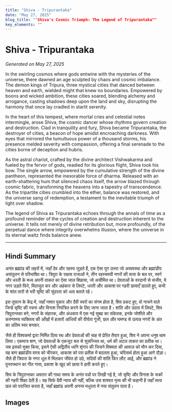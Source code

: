 ```yaml
---
title: "Shiva - Tripurantaka"
date: "May 27, 2025"
blog_title: ""Shiva's Cosmic Triumph: The Legend of Tripurantaka""
key_elements: ""
---
```


# Shiva - Tripurantaka

*Generated on May 27, 2025*

In the swirling cosmos where gods entwine with the mysteries of the universe, there dawned an age sculpted by chaos and cosmic imbalance. The demon kings of Tripura, three mystical cities that danced between heaven and earth, wielded might that knew no boundaries. Empowered by boons and wicked ambition, these cities soared, blending alchemy and arrogance, casting shadows deep upon the land and sky, disrupting the harmony that once lay cradled in starlit serenity.

In the heart of this tempest, where mortal cries and celestial notes intermingle, arose Shiva, the cosmic dancer whose rhythms govern creation and destruction. Clad in tranquility and fury, Shiva became Tripurantaka, the destroyer of cities, a beacon of hope amidst encroaching darkness. With eyes that mirrored the tumultuous power of a thousand storms, his presence melded severity with compassion, offering a final serenade to the cities borne of deception and hubris.

As the astral chariot, crafted by the divine architect Vishwakarma and fueled by the fervor of gods, readied for its glorious flight, Shiva took his bow. The single arrow, empowered by the cumulative strength of the divine pantheon, represented the inexorable force of dharma. Released with an earth-shattering hum that silenced chaos itself, the arrow blazed through cosmic fabric, transforming the heavens into a tapestry of transcendence. As the tripartite cities crumbled into the ether, balance was restored, and the universe sang of redemption, a testament to the inevitable triumph of light over shadow.

The legend of Shiva as Tripurantaka echoes through the annals of time as a profound reminder of the cycles of creation and destruction inherent to the universe. It tells not merely of divine retribution but, more profoundly, of the perpetual dance where integrity overwhelms illusion, where the universe in its eternal waltz finds balance anew.

---

## Hindi Summary

अनंत ब्रह्मांड की लहरों में, जहाँ देव और रहस्य जुड़ते हैं, एक ऐसा युग उभरा जो अव्यवस्था और ब्रह्मांडीय असंतुलन से परिभाषित था। त्रिपुरा के राक्षस राजाओं ने, तीन रहस्यमयी नगरों की सत्ता के बल पर, स्वर्ग और धरती के मध्य अपनी ताकत का ऐसा जाल बिछाया, जो असीमित था। देवताओं के वरदानों से सजीव, ये नगर उड़ते फिरे, मिलजुल कर और अहंकार से लिपटे, धरती और आकाश पर गहरी छायाएँ डालते हुए, कभी के शांत तारों से भरी सृष्टि की सुंदरता को धता बताते रहे।

इस तूफान के केंद्र में, जहाँ नश्वर पुकार और दैवी स्वरों का संगम होता है, शिव प्रकट हुए, वो नाचने वाले जिन्हें सृष्टि की रचना और विनाश नियंत्रित करने के लिए जाना जाता है। शांति और उग्रता में लिपटे, शिव त्रिपुरान्‍तका बने, नगरों के संहारक, और अंधकार में एक नई सुबह का संकेतक, इनके जोशीले और करुणामय व्यक्तित्व की आँखों में हज़ारों आंधियों की वीर्यता गूंजी, छल और घमण्ड से उत्पन्न नगरों के अंत का अंतिम स्वर बनकर.

जैसे ही विश्वकर्मा द्वारा निर्मित दिव्य रथ और देवताओं की चाह से प्रेरित तैयार हुआ, शिव ने अपना धनुष थाम लिया। एकमात्र बाण, जो देवताओं के एकजुट बल से सुसज्जित था, धर्म की अटल ताकत का प्रतीक था। जब इसको मुक्त किया, इसने ऐसी अद्वितीय ध्वनि शृंगार की जिसने विषमता की आवाज़ को मौन कर दिया, यह बाण ब्रह्मांडीय वस्त्र को चीरकर, आकाश को परा प्रतीक में बदलता हुआ, चरितार्थ होता हुआ आगे दौड़ा। जैसे ही त्रिपारा के नगर धूल में मिलकर जीवंत हो उठे, सदियों की शांति फिर लौट आई, और ब्रह्मांड ने पुनरुत्थान का गीत गाया, प्रकाश के खुद को छाया पे हावी करते हुए।

शिव के त्रिपुरान्‍तका अवतार की गाथा समय के अनंत पन्नों पर लिखी गई है, जो सृष्टि और विनाश के चक्रों की गहरी शिक्षा देती है। यह सिर्फ दैवी न्याय की नहीं, बल्कि उस शाश्वत नृत्य की भी कहानी है जहाँ सत्य छल को पराजित करता है, जहाँ ब्रह्मांड अपनी अनन्त मधुरता में नया संतुलन पाता है।

## Images


